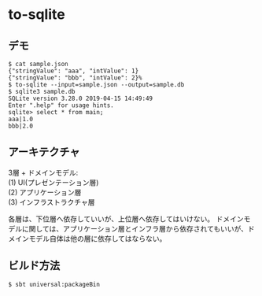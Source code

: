 # to-sqlite

## デモ

```
$ cat sample.json
{"stringValue": "aaa", "intValue": 1}
{"stringValue": "bbb", "intValue": 2}%
$ to-sqlite --input=sample.json --output=sample.db 
$ sqlite3 sample.db
SQLite version 3.28.0 2019-04-15 14:49:49
Enter ".help" for usage hints.
sqlite> select * from main;
aaa|1.0
bbb|2.0
```

## アーキテクチャ

3層 + ドメインモデル:  
(1) UI(プレゼンテーション層)  
(2) アプリケーション層  
(3) インフラストラクチャ層

各層は、下位層へ依存していいが、上位層へ依存してはいけない。
ドメインモデルに関しては、アプリケーション層とインフラ層から依存されてもいいが、ドメインモデル自体は他の層に依存してはならない。

## ビルド方法

```
$ sbt universal:packageBin
```
